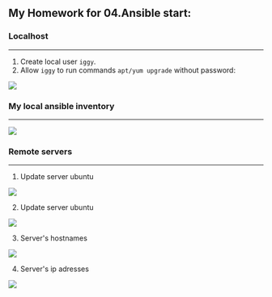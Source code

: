 ## My Homework for 04.Ansible start:


### Localhost
------

1. Create local user `iggy`.
2. Allow `iggy` to run commands `apt/yum upgrade` without password:

![](https://github.com/iggysav/sa.it-academy.by/blob/m-sa2-06-19/isavastsiuk/04.Ans.Homework/Pics/sudoers.JPG)


### My local ansible inventory
------

![](https://github.com/iggysav/sa.it-academy.by/blob/m-sa2-06-19/isavastsiuk/04.Ans.Homework/Pics/inventory.JPG)


### Remote servers
------

1. Update server ubuntu

![](https://github.com/iggysav/sa.it-academy.by/blob/m-sa2-06-19/isavastsiuk/04.Ans.Homework/Pics/update_ub.JPG)

2. Update server ubuntu

![](https://github.com/iggysav/sa.it-academy.by/blob/m-sa2-06-19/isavastsiuk/04.Ans.Homework/Pics/update_cen.JPG)

3. Server's hostnames

![](https://github.com/iggysav/sa.it-academy.by/blob/m-sa2-06-19/isavastsiuk/04.Ans.Homework/Pics/hostnames.JPG)

4. Server's ip adresses

![](https://github.com/iggysav/sa.it-academy.by/blob/m-sa2-06-19/isavastsiuk/04.Ans.Homework/Pics/ipadresses.JPG)

